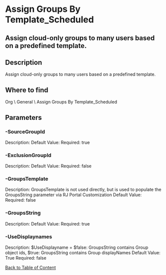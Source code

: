 # Assign Groups By Template_Scheduled

## Assign cloud-only groups to many users based on a predefined template.

## Description
Assign cloud-only groups to many users based on a predefined template.

## Where to find
Org \ General \ Assign Groups By Template_Scheduled

## Parameters
### -SourceGroupId
Description: 
Default Value: 
Required: true

### -ExclusionGroupId
Description: 
Default Value: 
Required: false

### -GroupsTemplate
Description: GroupsTemplate is not used directly, but is used to populate the GroupsString parameter via RJ Portal Customization
Default Value: 
Required: false

### -GroupsString
Description: 
Default Value: 
Required: true

### -UseDisplaynames
Description: $UseDisplayname = $false: GroupsString contains Group object ids, $true: GroupsString contains Group displayNames
Default Value: True
Required: false


[Back to Table of Content](../../../README.md)

